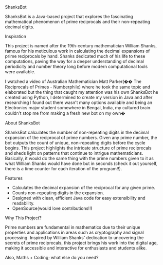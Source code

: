 ShanksBot

ShanksBot is a Java-based project that explores the fascinating mathematical phenomenon of prime reciprocals and their non-repeating decimal digits.

Inspiration

This project is named after the 19th-century mathematician William Shanks, famous for his meticulous work in calculating the decimal expansions of prime reciprocals by hand. Shanks dedicated much of his life to these computations, paving the way for a deeper understanding of decimal periodicity and number theory long before modern computational tools were available.

I watched a video of Australian Mathematician Matt Parker(�� The Reciprocals of Primes - Numberphile) where he took the same topic and elaborated but the thing that caught my attention was his own ShanksBot he created using Python, I determined to create my version in Java and after researching I found out there wasn't many options available and being an Electronics major student somewhere in Bengal, India, my cultured brain couldn't stop me from making a fresh new bot on my own�



About ShanksBot

ShanksBot calculates the number of non-repeating digits in the decimal expansion of the reciprocal of prime numbers. Given any prime number, the bot outputs the count of unique, non-repeating digits before the cycle begins. This project highlights the intricate structure of prime reciprocals and sheds light on patterns that continue to intrigue mathematicians. Basically, it would do the same thing with the prime numbers given to it as what William Shanks would have done but in seconds (check it out yourself, there is a time counter for each iteration of the program!!).




Features

* Calculates the decimal expansion of the reciprocal for any given prime.
* Counts non-repeating digits in the expansion.
* Designed with clean, efficient Java code for easy extensibility and readability.
* OpenSource(would love contributions!!)




Why This Project?

Prime numbers are fundamental in mathematics due to their unique properties and applications in areas such as cryptography and signal processing. Inspired by William Shanks' dedication to uncovering the secrets of prime reciprocals, this project brings his work into the digital age, making it accessible and interactive for enthusiasts and students alike.


Also, Maths + Coding; what else do you need?
